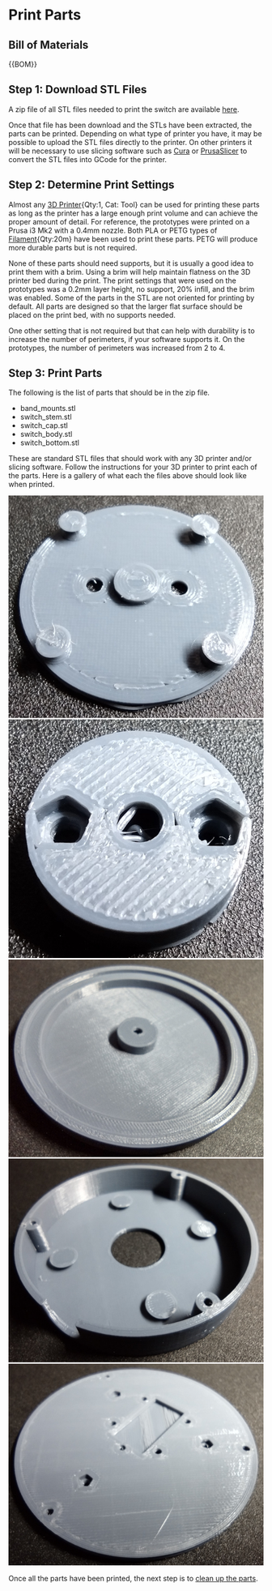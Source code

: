 [3D Printer]:Tools.yaml#3DPrinter
[Filament]:Parts.yaml#Filament
# Print Parts

## Bill of Materials

{{BOM}}

## Step 1: Download STL Files

A zip file of all STL files needed to print the switch are available [here](https://7bindustries.com/static/downloads/push_button_switch/v1/push-button-switch-stl-files.zip).

Once that file has been download and the STLs have been extracted, the parts can be printed. Depending on what type of printer you have, it may be possible to upload the STL files directly to the printer. On other printers it will be necessary to use slicing software such as [Cura](https://ultimaker.com/software/ultimaker-cura) or [PrusaSlicer](https://www.prusa3d.com/page/prusaslicer_424/) to convert the STL files into GCode for the printer.

## Step 2: Determine Print Settings

Almost any [3D Printer]{Qty:1, Cat: Tool} can be used for printing these parts as long as the printer has a large enough print volume and can achieve the proper amount of detail. For reference, the prototypes were printed on a Prusa i3 Mk2 with a 0.4mm nozzle. Both PLA or PETG types of [Filament]{Qty:20m} have been used to print these parts. PETG will produce more durable parts but is not required.

None of these parts should need supports, but it is usually a good idea to print them with a brim. Using a brim will help maintain flatness on the 3D printer bed during the print. The print settings that were used on the prototypes was a 0.2mm layer height, no support, 20% infill, and the brim was enabled. Some of the parts in the STL are not oriented for printing by default. All parts are designed so that the larger flat surface should be placed on the print bed, with no supports needed.

One other setting that is not required but that can help with durability is to increase the number of perimeters, if your software supports it. On the prototypes, the number of perimeters was increased from 2 to 4.

## Step 3: Print Parts

The following is the list of parts that should be in the zip file.

* band_mounts.stl
* switch_stem.stl
* switch_cap.stl
* switch_body.stl
* switch_bottom.stl

These are standard STL files that should work with any 3D printer and/or slicing software. Follow the instructions for your 3D printer to print each of the parts. Here is a gallery of what each the files above should look like when printed.

![Rubber Band Mounts](../images/mechanical_band_mounts.jpg)
![Switch Stem](../images/mechanical_switch_stem.jpg)
![Switch Cap](../images/mechanical_switch_cap.jpg)
![Switch Body](../images/mechanical_switch_body.jpg)
![Switch Bottom](../images/mechanical_switch_bottom.jpg)

Once all the parts have been printed, the next step is to [clean up the parts](clean_up_prints.md).